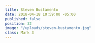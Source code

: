 ```yaml
---
title: Steven Bustamento
date: 2018-04-18 10:59:00 -05:00
published: false
position: 32
image: "/uploads/steven-bustamento.jpg"
class: Mark 3
---
```


